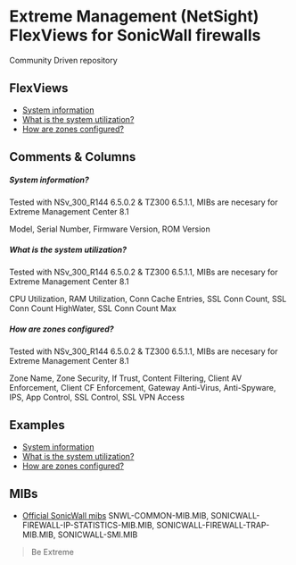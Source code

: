 # Extreme Management (NetSight) FlexViews for SonicWall firewalls

Community Driven repository


## FlexViews
* [System information](tpl/SonicWall_Info.tpl?raw=true)
* [What is the system utilization?](tpl/SonicWall_Utilization.tpl?raw=true)
* [How are zones configured?](tpl/SonicWall_Zones.tpl?raw=true)

## Comments & Columns

##### System information?
Tested with NSv_300_R144 6.5.0.2 & TZ300 6.5.1.1, MIBs are necesary for Extreme Management Center 8.1

Model, Serial Number, Firmware Version, ROM Version

##### What is the system utilization?
Tested with NSv_300_R144 6.5.0.2 & TZ300 6.5.1.1, MIBs are necesary for Extreme Management Center 8.1

CPU Utilization, RAM Utilization, Conn Cache Entries, SSL Conn Count, SSL Conn Count HighWater, SSL Conn Count Max

##### How are zones configured?
Tested with NSv_300_R144 6.5.0.2 & TZ300 6.5.1.1, MIBs are necesary for Extreme Management Center 8.1

Zone Name, Zone Security, If Trust, Content Filtering, Client AV Enforcement, Client CF Enforcement, Gateway Anti-Virus, Anti-Spyware, IPS, App Control, SSL Control, SSL VPN Access

## Examples
* [System information](sample/SonicWall_Info.png?raw=true)
* [What is the system utilization?](sample/SonicWall_Utilization.png?raw=true)
* [How are zones configured?](sample/SonicWall_Zones.png?raw=true)

## MIBs
* [Official SonicWall mibs](https://www.sonicwall.com/en-us/support/knowledge-base/170503581936826)
SNWL-COMMON-MIB.MIB, SONICWALL-FIREWALL-IP-STATISTICS-MIB.MIB, SONICWALL-FIREWALL-TRAP-MIB.MIB, SONICWALL-SMI.MIB

>Be Extreme